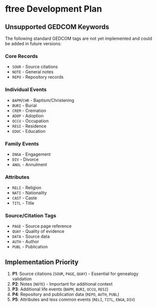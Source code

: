 # ftree Development Plan

## Unsupported GEDCOM Keywords

The following standard GEDCOM tags are not yet implemented and could be added in future versions:

### Core Records
- `SOUR` - Source citations
- `NOTE` - General notes
- `REPO` - Repository records

### Individual Events
- `BAPM`/`CHR` - Baptism/Christening
- `BURI` - Burial
- `CREM` - Cremation
- `ADOP` - Adoption
- `OCCU` - Occupation
- `RESI` - Residence
- `EDUC` - Education

### Family Events
- `ENGA` - Engagement
- `DIV` - Divorce
- `ANUL` - Annulment

### Attributes
- `RELI` - Religion
- `NATI` - Nationality
- `CAST` - Caste
- `TITL` - Title

### Source/Citation Tags
- `PAGE` - Source page reference
- `QUAY` - Quality of evidence
- `DATA` - Source data
- `AUTH` - Author
- `PUBL` - Publication

## Implementation Priority

1. **P1**: Source citations (`SOUR`, `PAGE`, `QUAY`) - Essential for genealogy validation
2. **P2**: Notes (`NOTE`) - Important for additional context
3. **P3**: Additional life events (`BAPM`, `BURI`, `OCCU`, `RESI`)
4. **P4**: Repository and publication data (`REPO`, `AUTH`, `PUBL`)
5. **P5**: Attributes and less common events (`RELI`, `TITL`, `ENGA`, `DIV`)